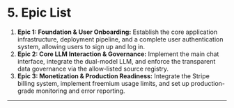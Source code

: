 # 5. Epic List

1.  **Epic 1: Foundation & User Onboarding:** Establish the core application infrastructure, deployment pipeline, and a complete user authentication system, allowing users to sign up and log in.
2.  **Epic 2: Core LLM Interaction & Governance:** Implement the main chat interface, integrate the dual-model LLM, and enforce the transparent data governance via the allow-listed source registry.
3.  **Epic 3: Monetization & Production Readiness:** Integrate the Stripe billing system, implement freemium usage limits, and set up production-grade monitoring and error reporting.

---

